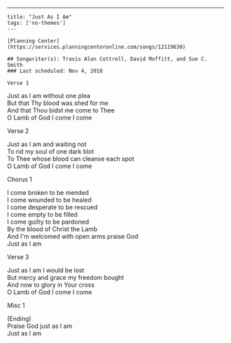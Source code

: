 ---
    title: "Just As I Am"
    tags: ['no-themes']
    ---

    [Planning Center](https://services.planningcenteronline.com/songs/12119630)

    ## Songwriter(s): Travis Alan Cottrell, David Moffitt, and Sue C. Smith
    ### Last scheduled: Nov 4, 2018          

    Verse 1  
  
Just as I am without one plea  
But that Thy blood was shed for me  
And that Thou bidst me come to Thee  
O Lamb of God I come I come  
  
Verse 2  
  
Just as I am and waiting not  
To rid my soul of one dark blot  
To Thee whose blood can cleanse each spot  
O Lamb of God I come I come  
  
Chorus 1  
  
I come broken to be mended  
I come wounded to be healed  
I come desperate to be rescued  
I come empty to be filled  
I come guilty to be pardoned  
By the blood of Christ the Lamb  
And I'm welcomed with open arms praise God  
Just as I am  
  
Verse 3  
  
Just as I am I would be lost  
But mercy and grace my freedom bought  
And now to glory in Your cross  
O Lamb of God I come I come  
  
Misc 1  
  
(Ending)  
Praise God just as I am  
Just as I am
    